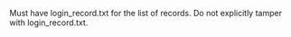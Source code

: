 Must have login_record.txt for the list of records.
Do not explicitly tamper with login_record.txt.
